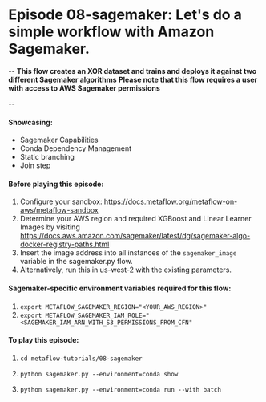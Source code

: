 # Episode 08-sagemaker: Let's do a simple workflow with Amazon Sagemaker.
--
**This flow creates an XOR dataset and trains and deploys it against two different Sagemaker algorithms**
**Please note that this flow requires a user with access to AWS Sagemaker permissions**

--

#### Showcasing:
- Sagemaker Capabilities
- Conda Dependency Management
- Static branching
- Join step

#### Before playing this episode:
1. Configure your sandbox: https://docs.metaflow.org/metaflow-on-aws/metaflow-sandbox
2. Determine your AWS region and required XGBoost and Linear Learner Images by visiting https://docs.aws.amazon.com/sagemaker/latest/dg/sagemaker-algo-docker-registry-paths.html
3. Insert the image address into all instances of the ```sagemaker_image``` variable in the sagemaker.py flow.
4. Alternatively, run this in us-west-2 with the existing parameters.

#### Sagemaker-specific environment variables required for this flow:
1. ```export METAFLOW_SAGEMAKER_REGION="<YOUR_AWS_REGION>"```
2. ```export METAFLOW_SAGEMAKER_IAM_ROLE="<SAGEMAKER_IAM_ARN_WITH_S3_PERMISSIONS_FROM_CFN"```

#### To play this episode:

1. ```cd metaflow-tutorials/08-sagemaker```

2. ```python sagemaker.py --environment=conda show```

3. ```python sagemaker.py --environment=conda run --with batch```
